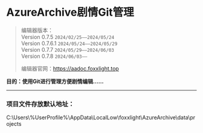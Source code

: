# AzureArchive剧情Git管理
> 编辑器版本：  
> Version 0.7.5    `2024/02/25——2024/05/24`  
> Version 0.7.6.1    `2024/05/24——2024/05/29`  
> Version 0.7.7     `2024/05/29——2024/06/03`  
> Version 0.7.8     `2024/06/03——`
> 
> 编辑器官网：https://aadoc.foxxlight.top

**目的：使用Git进行管理方便剧情编辑……**

---
### 项目文件存放默认地址：

C:\Users\\%UserProfile%\AppData\LocalLow\foxxlight\AzureArchive\data\projects
